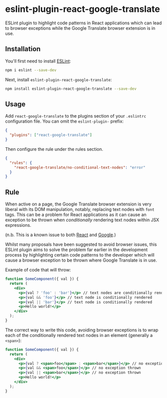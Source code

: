 # eslint-plugin-react-google-translate

ESLint plugin to highlight code patterns in React applications which can lead to browser exceptions while the Google Translate browser extension is in use.

## Installation

You'll first need to install [ESLint](https://eslint.org/):

```sh
npm i eslint --save-dev
```

Next, install `eslint-plugin-react-google-translate`:

```sh
npm install eslint-plugin-react-google-translate --save-dev
```

## Usage

Add `react-google-translate` to the plugins section of your `.eslintrc` configuration file. You can omit the `eslint-plugin-` prefix:

```json
{
  "plugins": ["react-google-translate"]
}
```

Then configure the rule under the rules section.

```json
{
  "rules": {
    "react-google-translate/no-conditional-text-nodes": "error"
  }
}
```

## Rule

When active on a page, the Google Translate browser extension is very liberal with its DOM manipulation, notably, replacing text nodes with `font` tags. This can be a problem for React applications as it can cause an exception to be thrown when _conditionally_ rendering text nodes within JSX expressions.

(n.b. This is a known issue to both [React](https://github.com/facebook/react/issues/11538#issuecomment-390386520) and [Google](https://issues.chromium.org/issues/41407169).)

Whilst many proposals have been suggested to avoid browser issues, this ESLint plugin aims to solve the problem far earlier in the development process by highlighting certain code patterns to the developer which will cause a browser exception to be thrown where Google Translate is in use.

Example of code that will throw:

```jsx
function SomeComponent({ val }) {
  return (
    <div>
      <p>{val ? 'foo' : 'bar'}</p> // text nodes are conditionally rendered
      <p>{val && 'foo'}</p> // text node is conditionally rendered
      <p>{val || 'bar'}</p> // text node is conditionally rendered
      <p>Hello world!</p>
    </div>
  );
}
```

The correct way to write this code, avoiding browser exceptions is to wrap each of the conditionally rendered text nodes in an element (generally a `<span>`):

```jsx
function SomeComponent({ val }) {
  return (
    <div>
      <p>{val ? <span>foo</span> : <span>bar</span>}</p> // no exception thrown
      <p>{val && <span>foo</span>}</p> // no exception thrown
      <p>{val || <span>bar</span>}</p> // no exception thrown
      <p>Hello world!</p>
    </div>
  );
}
```
